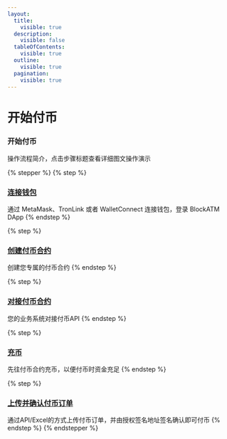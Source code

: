 ```yaml
---
layout:
  title:
    visible: true
  description:
    visible: false
  tableOfContents:
    visible: true
  outline:
    visible: true
  pagination:
    visible: true
---
```


# 开始付币

### 开始付币

操作流程简介，点击步骤标题查看详细图文操作演示

{% stepper %}
{% step %}
### [连接钱包](broken-reference)

通过 MetaMask、TronLink 或者 WalletConnect 连接钱包，登录 BlockATM DApp
{% endstep %}

{% step %}
### [创建付币合约](chuang-jian-fu-bi-zhi-neng-he-yue.md)

创建您专属的付币合约
{% endstep %}

{% step %}
### [对接付币合约](dui-jie-fu-bi-zhi-neng-he-yue.md)

您的业务系统对接付币API
{% endstep %}

{% step %}
### [充币](chong-bi.md)

先往付币合约充币，以便付币时资金充足
{% endstep %}

{% step %}
### [上传并确认付币订单](broken-reference)

通过API/Excel的方式上传付币订单，并由授权签名地址签名确认即可付币
{% endstep %}
{% endstepper %}







